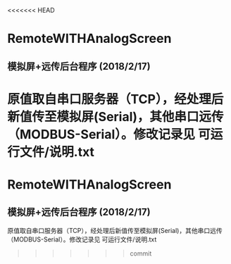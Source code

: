 <<<<<<< HEAD
# RemoteWITHAnalogScreen

模拟屏+远传后台程序 (2018/2/17)
-------------------------
原值取自串口服务器（TCP），经处理后新值传至模拟屏(Serial)，其他串口远传（MODBUS-Serial）。修改记录见 可运行文件/说明.txt
=======
# RemoteWITHAnalogScreen

模拟屏+远传后台程序 (2018/2/17)
-------------------------
原值取自串口服务器（TCP），经处理后新值传至模拟屏(Serial)，其他串口远传（MODBUS-Serial）。修改记录见 可运行文件/说明.txt
>>>>>>> commit
